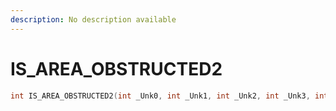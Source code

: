 ```yaml
---
description: No description available 
---
```


# IS_AREA_OBSTRUCTED2

```cpp
int IS_AREA_OBSTRUCTED2(int _Unk0, int _Unk1, int _Unk2, int _Unk3, int _Unk4, int _Unk5, int _Unk6);
```